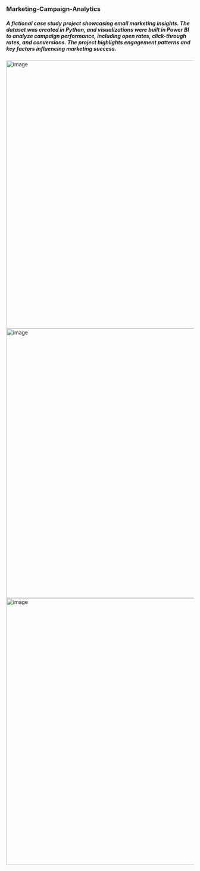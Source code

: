 ### Marketing-Campaign-Analytics
##### A fictional case study project showcasing email marketing insights. The dataset was created in Python, and visualizations were built in Power BI to analyze campaign performance, including open rates, click-through rates, and conversions. The project highlights engagement patterns and key factors influencing marketing success.

<img width="718" alt="image" src="https://github.com/user-attachments/assets/57886bd5-793f-40ed-978d-8e7ce70d32ad" />


<img width="722" alt="image" src="https://github.com/user-attachments/assets/21766faa-e6fd-4c5f-8431-0a1573983868" />


<img width="715" alt="image" src="https://github.com/user-attachments/assets/c7a0e6ca-1884-4120-a41b-8baab49b7f02" />




